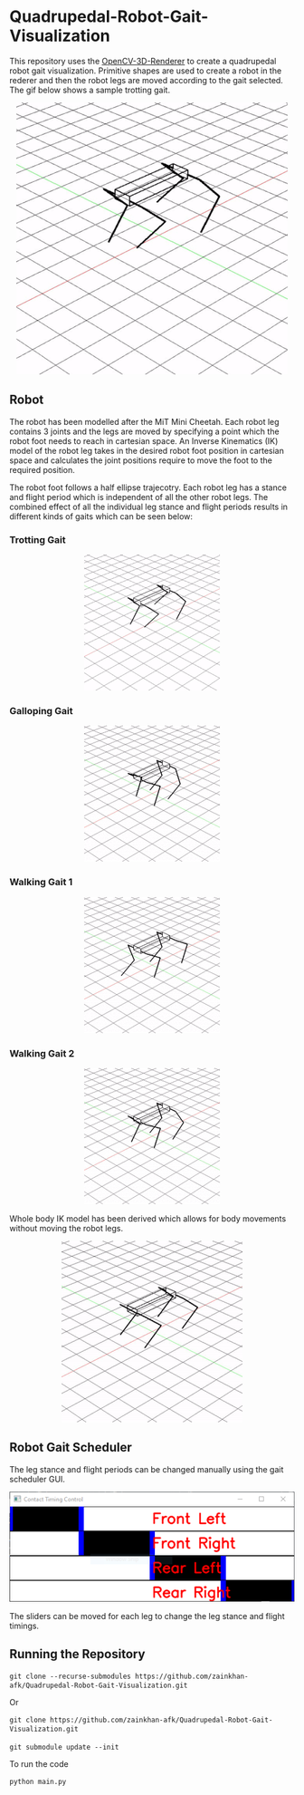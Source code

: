 # Quadrupedal-Robot-Gait-Visualization


This repository uses the [OpenCV-3D-Renderer](https://github.com/zainkhan-afk/OpenCV-3D-Renderer) to create a quadrupedal robot gait visualization. Primitive shapes are used to create a robot in the rederer and then the robot legs are moved according to the gait selected. The gif below shows a sample trotting gait.


<p align="center">
  <img src="media/gait_trot_medium.gif" alt="Trot Gait Gif" />
</p>


## Robot

The robot has been modelled after the MiT Mini Cheetah. Each robot leg contains 3 joints and the legs are moved by specifying a point which the robot foot needs to reach in cartesian space. An Inverse Kinematics (IK) model of the robot leg takes in the desired robot foot position in cartesian space and calculates the joint positions require to move the foot to the required position.

The robot foot follows a half ellipse trajecotry. Each robot leg has a stance and flight period which is independent of all the other robot legs. The combined effect of all the individual leg stance and flight periods results in different kinds of gaits which can be seen below:  

### Trotting Gait

<p align="center">
  <img src="media/gait_trot_small.gif" alt="Galloping Gait Gif" />
</p>

### Galloping Gait

<p align="center">
  <img src="media/gait_gallop.gif" alt="Galloping Gait Gif" />
</p>


### Walking Gait 1

<p align="center">
  <img src="media/gait_walk1.gif" alt="Walking Gait Gif" />
</p>

### Walking Gait 2

<p align="center">
  <img src="media/gait_walk2.gif" alt="Walking Gait Gif" />
</p>

Whole body IK model has been derived which allows for body movements without moving the robot legs.

<p align="center">
  <img src="media/twist.gif" alt="Robot Twisting In place Gif" />
</p>


## Robot Gait Scheduler

The leg stance and flight periods can be changed manually using the gait scheduler GUI.

<p align="center">
  <img src="media/Gait_Scheduler.PNG" alt="Gait Scheduler GUI" />
</p>

The sliders can be moved for each leg to change the leg stance and flight timings. 

## Running the Repository

```
git clone --recurse-submodules https://github.com/zainkhan-afk/Quadrupedal-Robot-Gait-Visualization.git
```

Or

```
git clone https://github.com/zainkhan-afk/Quadrupedal-Robot-Gait-Visualization.git

git submodule update --init
```

To run the code

```
python main.py
```

